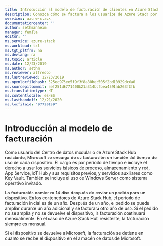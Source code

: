 ```yaml
---
title: Introducción al modelo de facturación de clientes en Azure Stack | Microsoft Docs
description: Conozca cómo se factura a los usuarios de Azure Stack por el uso de los recursos.
services: azure-stack
documentationcenter: ''
author: sethmanheim
manager: femila
editor: ''
ms.service: azure-stack
ms.workload: tzl
ms.tgt_pltfrm: na
ms.devlang: na
ms.topic: article
ms.date: 12/23/2019
ms.author: sethm
ms.reviewer: alfredop
ms.lastreviewed: 12/23/2019
ms.openlocfilehash: 625ec975ee5f9f3f8a80beb505f2bd10929dcda0
ms.sourcegitcommit: aef251d6771400b21a314bbfbea4591ab263f8fb
ms.translationtype: HT
ms.contentlocale: es-ES
ms.lasthandoff: 12/22/2020
ms.locfileid: "97726159"
---
```

# <a name="billing-model-overview"></a>Introducción al modelo de facturación

Como usuario del Centro de datos modular o de Azure Stack Hub resistente, Microsoft se encarga de su facturación en función del tiempo de uso de cada dispositivo. El cargo es por período de tiempo e incluye el derecho a usar los servicios básicos de proceso, almacenamiento y red, App Service, IoT Hub y sus requisitos previos, y servicios auxiliares como Key Vault. También se incluye el uso de Windows Server como sistema operativo invitado.

La facturación comienza 14 días después de enviar un pedido para un dispositivo. En los contenedores de Azure Stack Hub, el período de facturación inicial es de un año. Después de un año, el pedido se puede ampliar durante un año adicional y se facturará otro año de uso. Si el pedido no se amplía y no se devuelve el dispositivo, la facturación continuará mensualmente. En el caso de Azure Stack Hub resistente, la facturación siempre es mensual.

Si el dispositivo se devuelve a Microsoft, la facturación se detiene en cuanto se recibe el dispositivo en el almacén de datos de Microsoft.


